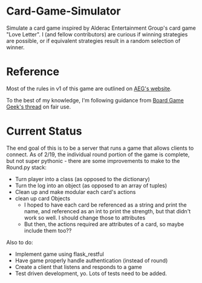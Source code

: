 # Card-Game-Simulator
Simulate a card game inspired by Alderac Entertainment Group's card game "Love Letter". I (and fellow contributors) are curious if winning strategies are possible, or if equivalent strategies result in a random selection of winner.

# Reference
Most of the rules in v1 of this game are outlined on [AEG's website](https://www.alderacsite.com/wp-content/uploads/2017/11/Love_Letter_Rules_Final.pdf).

To the best of my knowledge, I'm following guidance from [Board Game Geek's thread](https://boardgamegeek.com/thread/493249/mythbusting-game-design-and-copyright-trademarks-a) on fair use.


# Current Status
The end goal of this is to be a server that runs a game that allows clients to connect. As of 2/19, the individual round portion of the game is complete, but not super pythonic - there are some improvements to make to the Round.py stack:

- Turn player into a class (as opposed to the dictionary)
- Turn the log into an object (as opposed to an array of tuples)
- Clean up and make modular each card's actions
- clean up card Objects
  - I hoped to have each card be referenced as a string and print the name, and referenced as an int to print the strength, but that didn't work so well. I should change those to attributes
  - But then, the actions required are attributes of a card, so maybe include them too??

Also to do:

- Implement game using flask_restful
- Have game properly handle authentication (instead of round)
- Create a client that listens and responds to a game
- Test driven development, yo. Lots of tests need to be added. 
